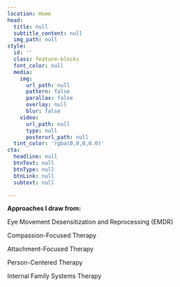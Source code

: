 ```yaml
---
location: Home
head:
  title: null
  subtitle_content: null
  img_path: null
style:
  id: ''
  class: feature-blocks
  font_color: null
  media:
    img:
      url_path: null
      pattern: false
      parallax: false
      overlay: null
      blur: false
    video:
      url_path: null
      type: null
      posterurl_path: null
  tint_color: 'rgba(0,0,0,0.0)'
cta:
  headline: null
  btnText: null
  btnType: null
  btnLink: null
  subtext: null

---
```





<div class="">
<p style="font-weight: 400;"><strong>Approaches I draw from:</strong></p>
<p dir="ltr" style="font-weight: 400;" role="presentation">Eye Movement Desensitization and Reprocessing (EMDR)</p>
<p style="font-weight: 400;">Compassion-Focused Therapy</p>
<p dir="ltr" style="font-weight: 400;" role="presentation">Attachment-Focused Therapy</p>
<p dir="ltr" style="font-weight: 400;" role="presentation">Person-Centered Therapy</p>
<p dir="ltr" style="font-weight: 400;" role="presentation">Internal Family Systems Therapy</p>
</div>




